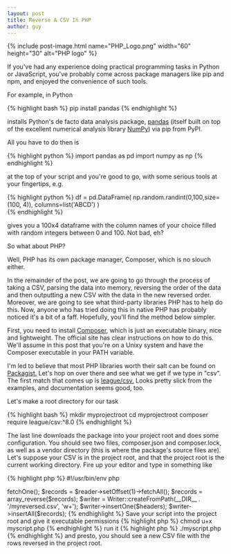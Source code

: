 ```yaml
---
layout: post
title: Reverse A CSV In PHP
author: guy
---
```


{% include post-image.html name="PHP_Logo.png" width="60" height="30" alt="PHP logo" %}

If you've had any experience doing practical programming tasks in Python or JavaScript, you've probably come across package managers like pip and npm, and enjoyed the convenience of such tools.

For example, in Python

{% highlight bash %}
pip install pandas
{% endhighlight %}

installs Python's de facto data analysis package, [pandas](http://pandas.pydata.org/) (itself built on top of the excellent numerical analysis library [NumPy](http://www.numpy.org/)) via pip from PyPI.

All you have to do then is

{% highlight python %}
import pandas as pd
import numpy as np
{% endhighlight %}

at the top of your script and you're good to go, with some serious tools at your fingertips, e.g.

{% highlight python %}
df = pd.DataFrame(
    np.random.randint(0,100,size=(100, 4)),
    columns=list('ABCD')
)    
{% endhighlight %}

gives you a 100x4 dataframe with the column names of your choice filled with random integers between 0 and 100. Not bad, eh?

So what about PHP?

Well, PHP has its own package manager, Composer, which is no slouch either.

In the remainder of the post, we are going to go through the process of taking a CSV, parsing the data into memory, reversing the order of the data and then outputting a new CSV with the data in the new reversed order. Moreover, we are going to see what third-party libraries PHP has to help do this.
Now, anyone who has tried doing this in native PHP has probably noticed it's a bit of a faff. Hopefully, you'll find the method below simpler.

First, you need to install [Composer](https://getcomposer.org/), which is just an executable binary, nice and lightweight. The official site has clear instructions on how to do this. We'll assume in this post that you're on a Unixy system and have the Composer executable in your PATH variable.

I'm led to believe that most PHP libraries worth their salt can be found on [Packagist.](https://packagist.org/) Let's hop on over there and see what we get if we type in "csv".
The first match that comes up is [league/csv.](http://csv.thephpleague.com/) Looks pretty slick from the examples, and documentation seems good, too.

Let's make a root directory for our task

{% highlight bash %}
mkdir myprojectroot
cd myprojectroot
composer require league/csv:^8.0
{% endhighlight %}

The last line downloads the package into your project root and does some configuration.
You should see two files, composer.json and composer.lock, as well as a vendor directory (this is where the package's source files are).
Let's suppose your CSV is in the project root, and that the project root is the current working directory.
Fire up your editor and type in something like

{% highlight php %}
#!/usr/bin/env php
<?php
require __DIR__ . '/vendor/autoload.php';

use League\Csv\Reader;
use League\Csv\Writer;

$reader = Reader::createFromPath(__DIR__ . '/mycsv.csv');
$headers = $reader->fetchOne();
$records = $reader->setOffset(1)->fetchAll();

$records = array_reverse($records);

$writer = Writer::createFromPath(__DIR__ . '/myreversed.csv', 'w+');
$writer->insertOne($headers);
$writer->insertAll($records);
{% endhighlight %}

Save your script into the project root and give it executable permissions

{% highlight php %}
chmod u+x myscript.php
{% endhighlight %}
                
run it

{% highlight php %}
./myscript.php
{% endhighlight %}

and presto, you should see a new CSV file with the rows reversed in the project root.
